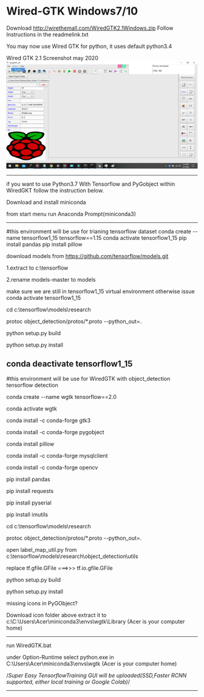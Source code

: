 # Wired-GTK Windows7/10
Download http://wirethemall.com/WiredGTK2.1Windows.zip
Follow Instructions in the readmelink.txt 

You may now use Wired GTK for python, it uses default python3.4 


Wired GTK 2.1 Screenshot may 2020
![](img.png)




----------------------------------------------------------------------------------------------------------





if you want to use Python3.7 With Tensorflow and PyGobject within WiredGKT follow the instruction below.

Download and install miniconda


from start menu run Anaconda Prompt(miniconda3)

----------------------------------------------------------------------------------------------------------
#this environment will be use for trianing tensorflow dataset
conda create --name tensorflow1_15 tensorflow==1.15
conda activate tensorflow1_15 
pip install pandas
pip install pillow

download models from https://github.com/tensorflow/models.git

1.extract to c:\tensorflow

2.rename models-master to models

make sure we are still in tensorflow1_15 virtual environment otherwise issue conda activate tensorflow1_15 

cd c:\tensorflow\models\research

protoc object_detection/protos/*.proto --python_out=.

python setup.py build

python setup.py install

conda deactivate tensorflow1_15 
----------------------------------------------------------------------------------------------------------

#this environment will be use for WiredGTK with object_detection tensorflow detection

conda create --name wgtk tensorflow==2.0

conda activate wgtk 

conda install -c conda-forge gtk3

conda install -c conda-forge pygobject

conda install pillow

conda install -c conda-forge mysqlclient

conda install -c conda-forge opencv

pip install pandas

pip install requests

pip install pyserial

pip install imutils


cd c:\tensorflow\models\research

protoc object_detection/protos/*.proto --python_out=.

open label_map_util.py from c:\tensorflow\models\research\object_detection\utils

replace tf.gfile.GFile ===>>> tf.io.gfile.GFile

python setup.py build

python setup.py install

missing icons in PyGObject?

Download icon folder above extract it to c:\C:\Users\Acer\miniconda3\envs\wgtk\Library (Acer is your computer home)

----------------------------------------------------------------------------------------------------------
run WiredGTK.bat

under Option-Runtime select python.exe in C:\Users\Acer\miniconda3\envs\wgtk	(Acer is your computer home)




/*Super Easy TensorflowTraining GUI will be uploaded(SSD,Faster RCNN supported, either local training or Google Colab)*/ 

----------------------------------------------------------------------------------------------------------




